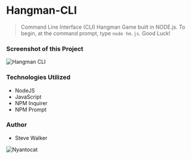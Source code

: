 # Hangman-CLI

>Command Line Interface (CLI) Hangman Game built in NODE.js. To begin, at the command prompt, type `node hm.js`. Good Luck!

### Screenshot of this Project

![Hangman CLI](https://raw.github.com/captnwalker/hangman-cli/master/screenshot/screenshot.gif "Hangman CLI")

### Technologies Utilized

* NodeJS
* JavaScript
* NPM Inquirer
* NPM Prompt

### Author

* Steve Walker

![Nyantocat](https://octodex.github.com/images/nyantocat.gif)
